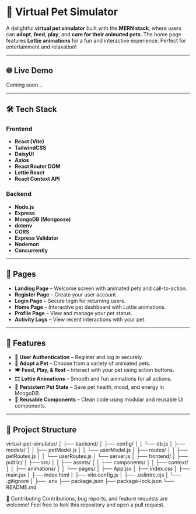 # 🐾 Virtual Pet Simulator

A delightful **virtual pet simulator** built with the **MERN stack**, where users can **adopt**, **feed**, **play**, and **care for their animated pets**. The home page features **Lottie animations** for a fun and interactive experience. Perfect for entertainment and relaxation!

---

## 🌐 Live Demo

Coming soon...

---

## 🛠️ Tech Stack

### Frontend
- **React (Vite)**
- **TailwindCSS**
- **DaisyUI**
- **Axios**
- **React Router DOM**
- **Lottie React**
- **React Context API**

### Backend
- **Node.js**
- **Express**
- **MongoDB (Mongoose)**
- **dotenv**
- **CORS**
- **Express Validator**
- **Nodemon**
- **Concurrently**

---

## 📑 Pages

- **Landing Page** – Welcome screen with animated pets and call-to-action.
- **Register Page** – Create your user account.
- **Login Page** – Secure login for returning users.
- **Home Page** – Interactive pet dashboard with Lottie animations.
- **Profile Page** – View and manage your pet status.
- **Activity Logs** – View recent interactions with your pet.

---

## 🔄 Features

- 🔐 **User Authentication** – Register and log in securely.
- 🐶 **Adopt a Pet** – Choose from a variety of animated pets.
- 🍽️ **Feed, Play, & Rest** – Interact with your pet using action buttons.
- 🎞️ **Lottie Animations** – Smooth and fun animations for all actions.
- 💾 **Persistent Pet State** – Save pet health, mood, and energy in MongoDB.
- 🧩 **Reusable Components** – Clean code using modular and reusable UI components.

---

## 📁 Project Structure
virtual-pet-simulator/
│
├── backend/
│ ├── config/
│ │ └── db.js
│ ├── models/
│ │ ├── petModel.js
│ │ └── userModel.js
│ ├── routes/
│ │ ├── petRoutes.js
│ │ └── userRoutes.js
│ └── server.js
│
├── frontend/
│ ├── public/
│ ├── src/
│ │ ├── assets/
│ │ ├── components/
│ │ ├── context/
│ │ ├── animations/
│ │ └── pages/
│ ├── App.jsx
│ ├── index.css
│ ├── main.jsx
│ ├── index.html
│ ├── vite.config.js
│ ├── .eslintrc.cjs
│ └── .gitignore
│
├── .env
├── package.json
├── package-lock.json
└── README.md

🤝 Contributing
Contributions, bug reports, and feature requests are welcome!
Feel free to fork this repository and open a pull request.

